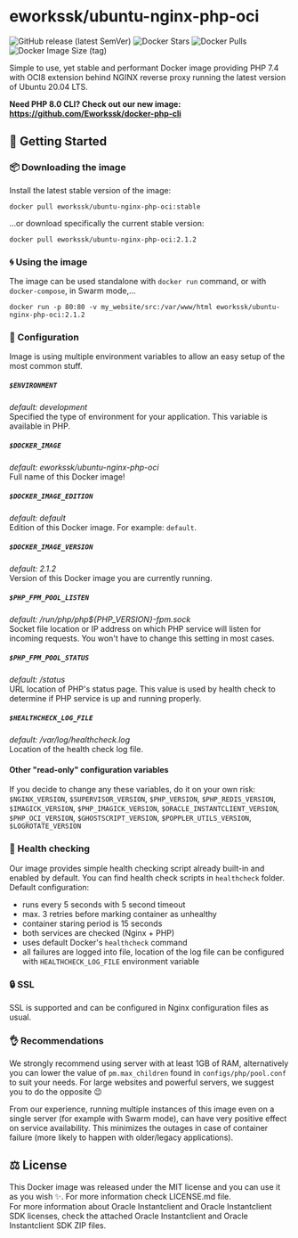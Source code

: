 # eworkssk/ubuntu-nginx-php-oci

![GitHub release (latest SemVer)](https://img.shields.io/github/v/release/eworkssk/ubuntu-nginx-php-oci?label=Current%20release&sort=semver&style=for-the-badge)
![Docker Stars](https://img.shields.io/docker/stars/eworkssk/ubuntu-nginx-php-oci?style=for-the-badge)
![Docker Pulls](https://img.shields.io/docker/pulls/eworkssk/ubuntu-nginx-php-oci?style=for-the-badge)
![Docker Image Size (tag)](https://img.shields.io/docker/image-size/eworkssk/ubuntu-nginx-php-oci/latest?style=for-the-badge)

Simple to use, yet stable and performant Docker image providing PHP 7.4 with OCI8 extension behind NGINX reverse proxy running the latest version of Ubuntu 20.04 LTS.

**Need PHP 8.0 CLI? Check out our new image: https://github.com/Eworkssk/docker-php-cli**

## :rocket: Getting Started
### :package: Downloading the image
Install the latest stable version of the image:
```
docker pull eworkssk/ubuntu-nginx-php-oci:stable
```
...or download specifically the current stable version:
```
docker pull eworkssk/ubuntu-nginx-php-oci:2.1.2
```

### :cyclone: Using the image 
The image can be used standalone with `docker run` command, or with `docker-compose`, in Swarm mode,...
```
docker run -p 80:80 -v my_website/src:/var/www/html eworkssk/ubuntu-nginx-php-oci:2.1.2
```


### :wrench: Configuration
Image is using multiple environment variables to allow an easy setup of the most common stuff.

##### `$ENVIRONMENT`
_default: development_ \
Specified the type of environment for your application. This variable is available in PHP.

##### `$DOCKER_IMAGE`
_default: eworkssk/ubuntu-nginx-php-oci_ \
Full name of this Docker image!

##### `$DOCKER_IMAGE_EDITION`
_default: default_ \
Edition of this Docker image. For example: `default`.

##### `$DOCKER_IMAGE_VERSION`
_default: 2.1.2_ \
Version of this Docker image you are currently running.

##### `$PHP_FPM_POOL_LISTEN`
_default: /run/php/php${PHP_VERSION}-fpm.sock_ \
Socket file location or IP address on which PHP service will listen for incoming requests. You won't have to change this setting in most cases.

##### `$PHP_FPM_POOL_STATUS`
_default: /status_ \
URL location of PHP's status page. This value is used by health check to determine if PHP service is up and running properly. 

##### `$HEALTHCHECK_LOG_FILE`
_default: /var/log/healthcheck.log_ \
Location of the health check log file.

#### Other "read-only" configuration variables
If you decide to change any these variables, do it on your own risk:
`$NGINX_VERSION`, `$SUPERVISOR_VERSION`, `$PHP_VERSION`, `$PHP_REDIS_VERSION`, `$IMAGICK_VERSION`, `$PHP_IMAGICK_VERSION`, `$ORACLE_INSTANTCLIENT_VERSION`, `$PHP_OCI_VERSION`, `$GHOSTSCRIPT_VERSION`, `$POPPLER_UTILS_VERSION`, `$LOGROTATE_VERSION`


### :heartbeat: Health checking
Our image provides simple health checking script already built-in and enabled by default. You can find health check scripts in `healthcheck` folder. Default configuration:
- runs every 5 seconds with 5 second timeout
- max. 3 retries before marking container as unhealthy
- container staring period is 15 seconds
- both services are checked (Nginx + PHP)
- uses default Docker's `healthcheck` command
- all failures are logged into file, location of the log file can be configured with `HEALTHCHECK_LOG_FILE` environment variable 


### :lock: SSL
SSL is supported and can be configured in Nginx configuration files as usual.


### :ok_hand: Recommendations
We strongly recommend using server with at least 1GB of RAM, alternatively you can lower the value of `pm.max_children` found in `configs/php/pool.conf` to suit your needs. For large websites and powerful servers, we suggest you to do the opposite :wink:

From our experience, running multiple instances of this image even on a single server (for example with Swarm mode), can have very positive effect on service availability. This minimizes the outages in case of container failure (more likely to happen with older/legacy applications).


## :balance_scale: License 
This Docker image was released under the MIT license and you can use it as you wish :sparkles:. For more information check LICENSE.md file. \
For more information about Oracle Instantclient and Oracle Instantclient SDK licenses, check the attached Oracle Instantclient and Oracle Instantclient SDK ZIP files.